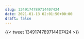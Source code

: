 ```yaml
---
slug: 1349174789714407424
date: 2021-01-13 02:01:50+00:00
draft: false
---
```


{{< tweet 1349174789714407424 >}}
